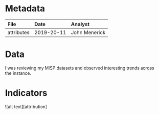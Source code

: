 # Metadata 
| File          | Date          | Analyst       | 
|:------------- |:------------- |:------------- |
| attributes  | 2019-20-11    | John Menerick   | 

# Data 
I was reviewing my MISP datasets and observed interesting trends across the instance.  

# Indicators 
![alt text][attribution]

[logo]: https://github.com/cloudsriseup/IntelMetrics/blob/master/attributeschart.PNG "Attribution Chart"
